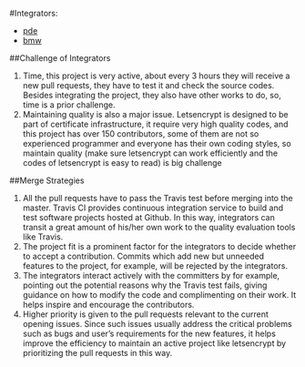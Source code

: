 #Integrators:
- [pde](https://github.com/letsencrypt/letsencrypt/issues/created_by/pde)
- [bmw](https://github.com/letsencrypt/letsencrypt/pulls/bmw)


##Challenge of Integrators
1. Time, this project is very active, about every 3 hours they will receive a new pull requests, they have to test it and check the source codes. Besides integrating the project, they also have other works to do, so, time is a prior challenge.
2. Maintaining quality is also a major issue. Letsencrypt is designed to be part of certificate infrastructure, it require very high quality codes, and this project has over 150 contributors, some of them are not so experienced programmer and everyone has their own coding styles, so maintain quality (make sure letsencrypt can work efficiently and the codes of letsencrypt is easy to read) is big challenge

##Merge Strategies
1. All the pull requests have to pass the Travis test before merging into the master. Travis CI provides continuous integration service to build and test software projects hosted at Github. In this way, integrators can transit a great amount of his/her own work to the quality evaluation tools like Travis.
2. The project fit is a prominent factor for the integrators to decide whether to accept a contribution. Commits which add new but unneeded features to the project, for example, will be rejected by the integrators.
3. The integrators interact actively with the committers by for example, pointing out the potential reasons why the Travis test fails, giving guidance on how to modify the code and complimenting on their work. It helps inspire and encourage the contributors.
4. Higher priority is given to the pull requests relevant to the current opening issues. Since such issues usually address the critical problems such as bugs and user’s requirements for the new features, it helps improve the efficiency to maintain an active project like letsencrypt by prioritizing the pull requests in this way.

